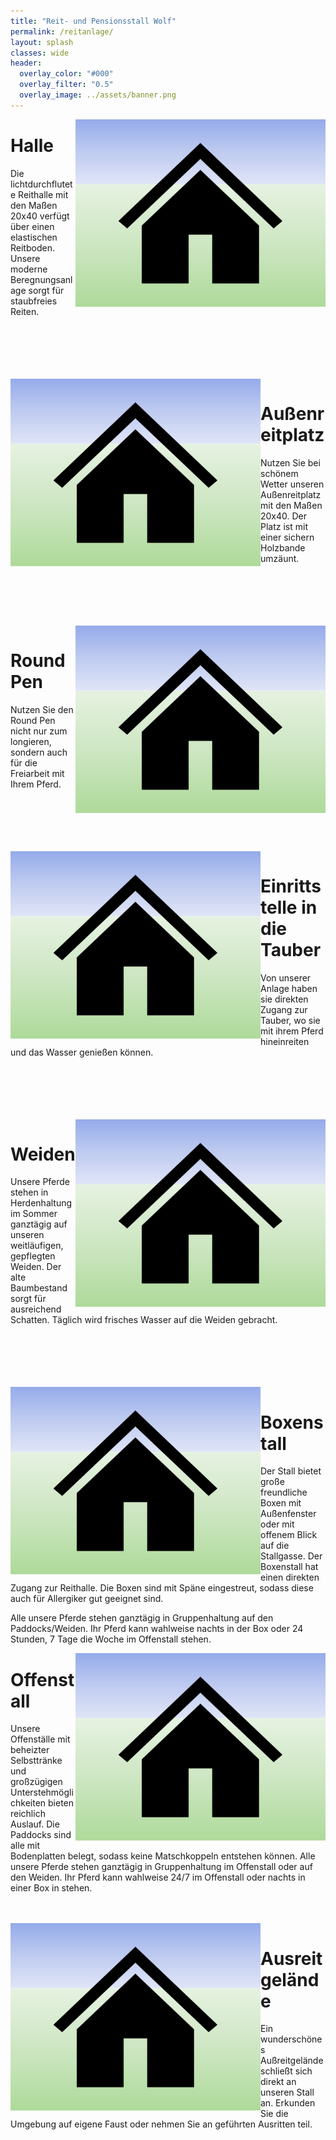```yaml
---
title: "Reit- und Pensionsstall Wolf"
permalink: /reitanlage/
layout: splash
classes: wide
header:
  overlay_color: "#000"
  overlay_filter: "0.5"
  overlay_image: ../assets/banner.png
---
```


<img style="float: right;" src="../assets/house.png" width="400" height="300">

# Halle

Die lichtdurchflutete Reithalle mit den Maßen 20x40 verfügt über einen elastischen Reitboden. Unsere moderne Beregnungsanlage sorgt für staubfreies Reiten.

<br>
<br>
<br>
<br>
<br>

<img style="float: left; padding: 0x 20px 0px 0px" src="../assets/house.png" width="400" height="300">

# Außenreitplatz

Nutzen Sie bei schönem Wetter unseren Außenreitplatz mit den Maßen 20x40. Der Platz ist mit einer sichern Holzbande umzäunt.

<br>
<br>
<br>
<br>
<br>

<img style="float: right; padding: 0x 0px 0px 20px" src="../assets/house.png" width="400" height="300">

# Round Pen

Nutzen Sie den Round Pen nicht nur zum longieren, sondern auch für die Freiarbeit mit Ihrem Pferd.

<br>
<br>
<br>
<br>
<br>

<img style="float: left; padding: 0x 20px 0px 0px" src="../assets/house.png" width="400" height="300">

# Einrittstelle in die Tauber

Von unserer Anlage haben sie direkten Zugang zur Tauber, wo sie mit ihrem Pferd hineinreiten und das Wasser genießen können.

<br>
<br>
<br>
<br>
<br>

<img style="float: right; padding: 0x 0px 0px 20px" src="../assets/house.png" width="400" height="300">

# Weiden

Unsere Pferde stehen in Herdenhaltung im Sommer ganztägig auf unseren weitläufigen, gepflegten Weiden. Der alte Baumbestand sorgt für ausreichend Schatten. Täglich wird frisches Wasser auf die Weiden gebracht.

<br>
<br>
<br>
<br>
<br>

<img style="float: left; padding: 0x 20px 0px 0px" src="../assets/house.png" width="400" height="300">

# Boxenstall

Der Stall bietet große freundliche Boxen mit Außenfenster oder mit offenem Blick auf die Stallgasse. Der Boxenstall hat einen direkten Zugang zur Reithalle. Die Boxen sind mit Späne eingestreut, sodass diese auch für Allergiker gut geeignet sind.

Alle unsere Pferde stehen ganztägig in Gruppenhaltung auf den Paddocks/Weiden. Ihr Pferd kann wahlweise nachts in der Box oder 24 Stunden, 7 Tage die Woche im Offenstall stehen.

<img style="float: right; padding: 0x 0px 0px 20px" src="../assets/house.png" width="400" height="300">

# Offenstall

Unsere Offenställe mit beheizter Selbsttränke und großzügigen Unterstehmöglichkeiten bieten reichlich Auslauf. Die Paddocks sind alle mit Bodenplatten belegt, sodass keine Matschkoppeln entstehen können. Alle unsere Pferde stehen ganztägig in Gruppenhaltung im Offenstall oder auf den Weiden. Ihr Pferd kann wahlweise 24/7 im Offenstall oder nachts in einer Box in stehen.

<br>
<br>

<img style="float: left; padding: 0x 20px 0px 0px" src="../assets/house.png" width="400" height="300">

# Ausreitgelände

Ein wunderschönes Außreitgelände schließt sich direkt an unseren Stall an. Erkunden Sie die Umgebung auf eigene Faust oder nehmen Sie an geführten Ausritten teil.
